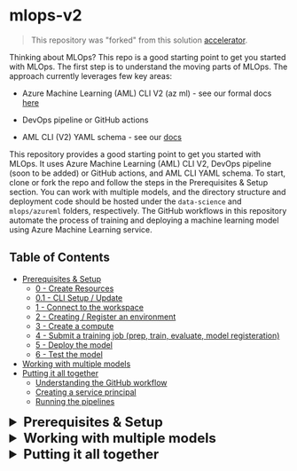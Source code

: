 # mlops-v2

> This repository was "forked" from this solution [accelerator](https://github.com/Azure/mlops-v2).

Thinking about MLOps? This repo is a good starting point to get you started with MLOps. The first step is to understand the moving parts of MLOps.
The approach currently leverages few key areas:

- Azure Machine Learning (AML) CLI V2 (az ml) - see our formal docs [here](https://learn.microsoft.com/azure/machine-learning/how-to-configure-cli?tabs=public)

- DevOps pipeline or GitHub actions

- AML CLI (V2) YAML schema - see our [docs](https://learn.microsoft.com/azure/machine-learning/reference-yaml-overview)

This repository provides a good starting point to get you started with MLOps. It uses Azure Machine Learning (AML) CLI V2, DevOps pipeline (soon to be added) or GitHub actions, and AML CLI YAML schema. To start, clone or fork the repo and follow the steps in the Prerequisites & Setup section. You can work with multiple models, and the directory structure and deployment code should be hosted under the `data-science` and `mlops/azureml` folders, respectively. The GitHub workflows in this repository automate the process of training and deploying a machine learning model using Azure Machine Learning service.

## Table of Contents


- [Prerequisites & Setup](#prerequisites--setup)
   - [0 - Create Resources](#0---create-resources)
   - [0.1 - CLI Setup / Update](#01---cli-setup--update)
   - [1 - Connect to the workspace](#1---connect-to-the-workspace)
   - [2 - Creating / Register an environment](#2---creating--register-an-environment)
   - [3 - Create a compute](#3---create-a-compute)
   - [4 - Submit a training job (prep, train, evaluate, model registeration)](#4---submit-a-training-job-prep-train-evaluate-model-registeration)
   - [5 - Deploy the model](#5---deploy-the-model)
   - [6 - Test the model](#6---test-the-model)
- [Working with multiple models](#working-with-multiple-models)
- [Putting it all together](#putting-it-all-together)
    - [Understanding the GitHub workflow](#understanding-the-github-workflow)
    - [Creating a service principal](#creating-a-service-principal)
    - [Running the pipelines](#running-the-pipelines)

<details id="prerequisites--setup">
<summary style="font-size: 24px; font-weight: bold;">Prerequisites & Setup</summary>


Cloning or forking this repo.

### 0 - Create Resources

The following command will create a resource group with all required resources. The resource group will be named `rg-amlv2-<prefix>-<postfix>` and the resources will be named `<prefix>-<postfix>-<env>-<resource>`.

Once the repo is cloned you can run the following command to create the resources, alternatively you could use existing azure machine learning workspace.


> this command needs to run from the infrastructure folder

```azurecli

az deployment sub create --name <deployment-name> --location <location-of-the-service> --template-file main.bicep --parameters prefix=ydamlv2 postfix=yd2023 env=dev

```

Note for later use the following values:

- resource_group: `<The resource group of aml>`

- workspace_name: `<Azure machine learning workspace name>`

### 0.1 - CLI Setup / Update

> Run the following commands from the main folder. It is recommended to keep your az extensions up to date.

```azurecli
set -e # fail on error
python -m pip install -U --force-reinstall pip pip install azure-cli==2.35
az version
az extension add -n ml -y
az extension update -n ml
az extension list

```

### 1 - Connect to the workspace

The following commands connects your current session to the aml workspace created in the previous step, you could connect to an existing workspace as well, provide the name and the resource group of the workspace. Ensure that you are connected to the correct subscription.

```azurecli

az login
az account set --subscription <subscription id>
az account show
```

```azurecli
az configure --defaults group=<resource group name> workspace=<workspace name>
```

### 2 - Creating / Register an environment

You could create either a docker based environment or a conda based environment.

Lets register an enviorment, run it from the main folder (docker)

```azurecli
az ml environment create --file mlops/azureml/train/train-env.yml

```

### 3 - Create a compute

Now lets create the compute (in case it was not created before) if the cluster is already created you can skip this step (it wont create a second one though)

You can find what compute is already created by running the following command:

```azurecli

az ml compute list
```

Run this to make sure the compute is created:

```azurecli
az ml compute create --name cpu-cluster  --type amlcompute  --size Standard_DS3_v2 --min-instances 0   --max-instances 4   --tier low_priority

```

### 4 - Submit a training job (prep, train, evaluate, model registeration)


Now lets run a training job, submiting the job and then opening the web ui to monitor it. (This would work on mac/linux)

```azurecli

run_id=$(az ml job create -f mlops/azureml/train/pipeline.yml --query name -o tsv)

az ml job show -n $run_id --web

```

For windows, you can use the following __powershell__ command:

```powershell

$run_id = az ml job create -f mlops/azureml/train/pipeline.yml --query name -o tsv  
az ml job show -Name $run_id --web  

```

### 5 - Deploy the model

So, we called a pipeline that perform few activities such as preprocessing, training and registering the model. Now the model is registered. The next step would be to deploy an online (not batch) model. We first create an endpoint. You should verify it does not exist before running the following command.

```azurecli

az ml online-endpoint create --name <your endpoint name> -f mlops/azureml/deploy/online/online-endpoint.yml

```

After the endpoint is created we can deploy the model to it.

```azurecli

az ml online-deployment create --name taxi-online-dp --endpoint <your endpoint name> -f mlops/azureml/deploy/online/online-deployment.yml

```

after deployment, we need to route the traffic to the new model.

```azurecli

az ml online-endpoint update --name taxi-online-sf2023dev --traffic "taxi-online-dp=100"
```

### 6 - Test the model

The scoring code is generated during the training of the model. __TBD: how to get the scoring code.__
lets test it

```cli

az ml online-endpoint invoke -n <your endpoint name> --deployment-name taxi-online-dp --request-file data/taxi-request.json
```

You could also test it directly from the web ui.

![web-ui-test](images/2023-03-22-09-20-32.png)

You could also test it using other platforms, like using the SDK or the rest api.$

In the  web ui, you can acquire the scoring uri and the api key.

![consume](images/2023-03-22-09-23-53.png)

Under the folder /tests you can use the `online.rest` file to test the endpoint. Just ensure to fill in the required `.env` file with the scoring endpoint and the api key.

```env

base_url=<URL of the online/batch end-point>
api_key=<API key>

```
</details>

<details id="working-with-multiple-models">
<summary style="font-size: 24px; font-weight: bold;">Working with multiple models</summary>


It is a common practice to have multiple models for different scenarios. Each of these models will have diffrent code, enviorment, compute, etc. In this section we will see how to work with multiple models.

### Directory structure

#### Model specific code

Your model code should be hosted under the ```data-science``` folder. The folder structure is as follows:

```bash
data-science/  
│  
├── models/  
│   ├── model1/  
│   │   ├── code/  
│   │   │   ├── train.py  
│   │   │   └── prep.py
│   │   │   └── evaluate.py
│   │   │   └── register.py 
│   │   ├── environment/  
│   │   │   └── model1_environment_conda.yml  
│   │   │   └── model1_environment_docker.yml  
│   │   └── README.md  
│   │  
│   ├── model2/  
│   │   ├── code/  
│   │   │   ├── train.py  
│   │   │   └── prep.py
│   │   │   └── evaluate.py
│   │   │   └── register.py 
│   │   ├── environment/  
│   │   │   └── model2_environment.yml  
│   │   └── README.md  
│   │  
│   └── ...  
│  
└── ...  
```

#### Model specific deployment

The deployment code should be hosted under the ```mlops/azureml``` folder. The folder structure is as follows:

```bash
mlops/
│
├── azureml/
│   ├── deploy/
│   │   ├── batch/
│   │   │   ├── model1_batch-deployment.yml
│   │   │   ├── model1_batch-endpoint.yml
│   │   │   ├── model2_batch-deployment.yml
│   │   │   ├── model2_batch-endpoint.yml
│   │   │   └── ...
│   │   │
│   │   ├── online/
│   │   │   ├── model1_online-deployment.yml
│   │   │   ├── model1_online-endpoint.yml
│   │   │   ├── model2_online-deployment.yml
│   │   │   ├── model2_online-endpoint.yml
│   │   │   └── ...
│   │   │
│   │   └── ...
│   │
│   ├── train/
│   │   ├── pipeline.yml
│   │
│   └── ...
│
└── ...
```
</details>


<details id="putting-it-all-together">
<summary style="font-size: 24px; font-weight: bold;">Putting it all together</summary>

We have discussed the required components to build a MLOps pipeline. In this section we will see how to put it all together. We will use the taxi model as an example. The use of GitHUb actions is optional. You can use any other CI/CD tool.

There are several alternatives to start a GitHub workflow, including: 
- Push event: A workflow can be triggered when a commit is pushed to a particular branch of a repository. 

- Pull request event: A workflow can be triggered when a pull request is opened, closed, or synchronized. 

- Scheduled event: A workflow can be triggered at a specific time or on a recurring schedule. 

- Repository dispatch event: A workflow can be triggered by an external event that is sent to the repository. 

- Webhook event: A workflow can be triggered by a custom webhook that is set up to listen for specific events. 

- External trigger: A workflow can be triggered by an external service, such as a continuous integration (CI) system or a deployment tool. 

These are some of the most common alternatives to start a GitHub workflow. Each of them can be configured to suit different use cases and requirements. 

GitHub, or any other CI/CD tool, will need to be authorized to access the Azure resources. This can be done by creating a service principal. The service principal will be used to authenticate the CI/CD tool to Azure. This identity will be used to create the Azure resources and to run the Azure ML pipelines. It will need to have a `contributor` role on the resource group or the subscription, depending if you want to use this identity to create the resource group or not.

### Understanding the GitHub workflow 


The GitHub workflows in this repositoryare designed to automate the process of:

- Training a machine learning model using Azure Machine Learning service.

- Online and bacth deployment of the model using Azure Machine Learning service.

These workflows are triggered by the "workflow_dispatch" event, which means that it can be manually triggered by the user. When a workflow is triggered, it asks the user to provide few inputs for example: the name of the resource group where the Azure resources are located, the name of the Azure Machine Learning workspace, and the name of the AML compute cluster to use for training the model.  

The workflow is divided into several jobs, each of which performs a specific task, the following are example of the training workflow: 

- The "register-environment" job registers the conda environment that is needed for training the model in the Azure Machine Learning workspace. This job checks out the repository and uses a custom action called "register-environment" to register the environment. The action takes three inputs: the environment file, the name of the resource group, and the name of the workspace. 

- The "create-compute" job creates an Azure Machine Learning compute cluster with the specified name, size, and node SKU. This job also checks out the repository and uses a custom action called "create-compute" to create the cluster. The action takes several inputs, including the name of the resource group, the name of the workspace, the name of the cluster, the cluster size, and the node SKU. 

- The "run-pipeline" job runs the machine learning pipeline that trains the model. This job checks out the repository and uses a custom action called "run-pipeline" to run the pipeline. The action takes several inputs, including the name of the resource group, the name of the workspace, the credentials needed to authenticate with Azure, and the location of the pipeline YAML file. 

Overall, workflows automates the process of training and deploying a machine learning model using Azure Machine Learning service, making it easier for data scientists to deploy their models quickly and efficiently.

### Creating a service principal

```azurecli
az login
az account set --subscription <your subscription id>
az ad sp create-for-rbac --name <your service principal name> --role contributor --scopes /subscriptions/<your subscription id> --sdk-auth
```

The above command will return a json object with the service principal credentials. You will need to store these credentials in a secure location. In this example we will use GitHub secrets.

There multiple blog posts and documentation on how to create a service principal. You can find more information [here](https://docs.microsoft.com/en-us/azure/active-directory/develop/howto-create-service-principal-portal).

Similarly, there are multiple documents, explaining how to create a GitHub secret. You can find more information [here](https://docs.github.com/en/actions/reference/encrypted-secrets).


### Running the pipelines

#### Preparing, Training, Model Registration

As explained previously, the first step include several inner steps, such as preparing data, training and validation and model registration.

The following diagram shows the steps involved in the training pipeline:

![pipeline run](/images/2023-04-19-09-58-24.png)

#### Online and Batch Deployment

As part of this repository, we have included a GitHub workflow that automates the process of deploying the model as a web service. Follow this document to better understand the key use cases for online and batch deployment. Please review this [document](https://learn.microsoft.com/en-us/azure/machine-learning/concept-endpoints?view=azureml-api-2) to better understand the key use cases for online and batch deployment.

</details>
